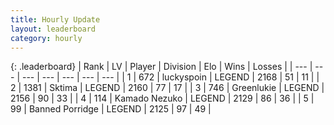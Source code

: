 ```yaml
---
title: Hourly Update
layout: leaderboard
category: hourly
---
```


{: .leaderboard}
| Rank | LV | Player | Division | Elo | Wins | Losses |
| --- | --- | --- | --- | --- | --- | --- |
| <span data-change="2">1</span> | 672 | <span title="ID: 512212">luckyspoin</span> | LEGEND | <span data-change="15">2168</span> | <span data-change="2">51</span> | <span data-change="0">11</span> |
| <span data-change="-1">2</span> | 1381 | <span title="ID: 353063">Sktima</span> | LEGEND | <span data-change="0">2160</span> | <span data-change="0">77</span> | <span data-change="0">17</span> |
| <span data-change="-1">3</span> | 746 | <span title="ID: 540">Greenlukie</span> | LEGEND | <span data-change="0">2156</span> | <span data-change="0">90</span> | <span data-change="0">33</span> |
| <span data-change="1">4</span> | 114 | <span title="ID: 665001">Kamado Nezuko</span> | LEGEND | <span data-change="3">2129</span> | <span data-change="3">86</span> | <span data-change="1">36</span> |
| <span data-change="2">5</span> | 99 | <span title="ID: 659170">Banned Porridge</span> | LEGEND | <span data-change="7">2125</span> | <span data-change="1">97</span> | <span data-change="0">49</span> |